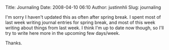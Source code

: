 Title: Journaling
Date: 2008-04-10 06:10
Author: justinnhli
Slug: journaling

I'm sorry I haven't updated this as often after spring break. I spent
most of last week writing journal entries for spring break, and most of
this week writing about things from last week. I think I'm up to date
now though, so I'll try to write here more in the upcoming few
days/week.

Thanks.

